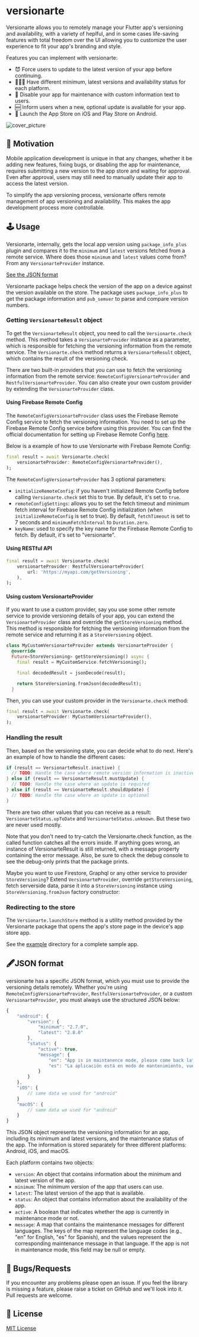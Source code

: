 # versionarte

Versionarte allows you to remotely manage your Flutter app's versioning and availability, with a variety of heplful, and in some cases life-saving features with total freedom over the UI allowing you to customize the user experience to fit your app's branding and style.

Features you can implement with versionarte:
- 😈 Force users to update to the latest version of your app before continuing.
- 💆🏻‍♂️ Have different minimum, latest versions and availability status for each platform.
- 🚧 Disable your app for maintenance with custom information text to users.
- 🆕 Inform users when a new, optional update is available for your app.
- 🔗 Launch the App Store on iOS and Play Store on Android.

<img src="https://raw.githubusercontent.com/kamranbekirovyz/versionarte/master/assets/cover.png" alt="cover_picture" />

## 🚀 Motivation

Mobile application development is unique in that any changes, whether it be adding new features, fixing bugs, or disabling the app for maintenance, requires submitting a new version to the app store and waiting for approval. Even after approval, users may still need to manually update their app to access the latest version.

To simplify the app versioning process, versionarte offers remote management of app versioning and availability. This makes the app development process more controllable.

## 🕹️ Usage

Versionarte, internally, gets the local app version using `package_info_plus` plugin and compares it to the `minimum` and `latest` versions fetched from a remote service. Where does those `minimum` and `latest` values come from? From any `VersionarteProvider` instance.

[See the JSON format](#json-format)

Versionarte package helps check the version of the app on a device against the version available on the store. The package uses `package_info_plus` to get the package information and `pub_semver` to parse and compare version numbers.

### Getting `VersionarteResult` object

To get the `VersionarteResult` object, you need to call the `Versionarte.check` method. This method takes a `VersionarteProvider` instance as a parameter, which is responsible for fetching the versioning information from the remote service. The `Versionarte.check` method returns a `VersionarteResult` object, which contains the result of the versioning check.

There are two built-in providers that you can use to fetch the versioning information from the remote service: `RemoteConfigVersionarteProvider` and `RestfulVersionarteProvider`. You can also create your own custom provider by extending the `VersionarteProvider` class.

#### Using Firebase Remote Config
The `RemoteConfigVersionarteProvider` class uses the Firebase Remote Config service to fetch the versioning information. You need to set up the Firebase Remote Config service before using this provider. You can find the official documentation for setting up Firebase Remote Config <a href="https://firebase.google.com/docs/remote-config">here</a>.

Below is a example of how to use Versionarte with Firebase Remote Config:

```dart
final result = await Versionarte.check(
    versionarteProvider: RemoteConfigVersionarteProvider(),
);
```

The `RemoteConfigVersionarteProvider` has 3 optional parameters:
- `initializeRemoteConfig`: if you haven't initialized Remote Config before calling `Versionarte.check` set this to true. By default, it's set to `true`.
- `remoteConfigSettings`: allows you to set the fetch timeout and minimum fetch interval for Firebase Remote Config initialization (when `initializeRemoteConfig` is set to true). By default, `fetchTimeout` is set to 7 seconds and `minimumFetchInterval` to `Duration.zero`.
- `keyName`: used to specify the key name for the Firebase Remote Config to fetch. By default, it's set to "versionarte".

#### Using RESTful API

```dart
final result = await Versionarte.check(
    versionarteProvider: RestfulVersionarteProvider(
        url: 'https://myapi.com/getVersioning',
    ),
);
```

#### Using custom VersionarteProvider

If you want to use a custom provider, say you use some other remote service to provide versioning details of your app, you can extend the `VersionarteProvider` class and override the `getStoreVersioning` method. This method is responsible for fetching the versioning information from the remote service and returning it as a `StoreVersioning` object.

```dart
class MyCustomVersionarteProvider extends VersionarteProvider {
  @override
  Future<StoreVersioning> getStoreVersioning() async {
    final result = MyCustomService.fetchVersioning();

    final decodedResult = jsonDecode(result);

    return StoreVersioning.fromJson(decodedResult);
  }
```
    
Then, you can use your custom provider in the `Versionarte.check` method:

```dart
final result = await Versionarte.check(
    versionarteProvider: MyCustomVersionarteProvider(),
);
```

### Handling the result

Then, based on the versioning state, you can decide what to do next. Here's an example of how to handle the different cases:

```dart
if (result == VersionarteResult.inactive) {
  // TODO: Handle the case where remote version information is inactive
} else if (result == VersionarteResult.mustUpdate) {
  // TODO: Handle the case where an update is required
} else if (result == VersionarteResult.shouldUpdate) {
  // TODO: Handle the case where an update is optional
} 
```

There are two other values that you can receive as a result: `VersionarteStatus.upToDate` and `VersionarteStatus.unknown`. But these two are never used mostly.

Note that you don't need to try-catch the Versionarte.check function, as the called function catches all the errors inside. If anything goes wrong, an instance of VersionarteResult is still returned, with a message property containing the error message. Also, be sure to check the debug console to see the debug-only prints that the package prints.

Maybe you want to use Firestore, Graphql or any other service to provider `StoreVersioning`? Extend `VersionarteProvider`, override `getStoreVersioning`, fetch serverside data, parse it into a `StoreVersioning` instance using `StoreVersioning.fromJson` factory constructor:

### Redirecting to the store

The `Versionarte.launchStore` method is a utility method provided by the Versionarte package that opens the app's store page in the device's app store app.

See the <a href="https://github.com/kamranbekirovyz/versionarte/tree/main/example">example</a> directory for a complete sample app.

## 🖋️JSON format

versionarte has a specific JSON format, which you must use to provide the versioning details remotely. Whether you're using `RemoteConfigVersionarteProvider`, `RestfulVersionarteProvider`, or a custom `VersionarteProvider`, you must always use the structured JSON below:

```js
{
    "android": {
        "version": {
            "minimum": "2.7.0",
            "latest": "2.8.0"
        },
        "status": {
            "active": true,
            "message": {
                "en": "App is in maintanence mode, please come back later.",
                "es": "La aplicación está en modo de mantenimiento, vuelva más tarde."
            }
        }
    },
    "iOS": {
        // same data we used for "android"
    }
    "macOS": {
        // same data we used for "android"
    }
}
```

This JSON object represents the versioning information for an app, including its minimum and latest versions, and the maintenance status of the app. The information is stored separately for three different platforms: Android, iOS, and macOS.

Each platform contains two objects:

- `version`: An object that contains information about the minimum and latest version of the app.
- `minimum`: The minimum version of the app that users can use.
- `latest`: The latest version of the app that is available.
- `status`: An object that contains information about the availability of the app.
- `active`: A boolean that indicates whether the app is currently in maintenance mode or not.
- `message`: A map that contains the maintenance messages for different languages. The keys of the map represent the language codes (e.g., "en" for English, "es" for Spanish), and the values represent the corresponding maintenance message in that language. If the app is not in maintenance mode, this field may be null or empty.

## 🐞 Bugs/Requests

If you encounter any problems please open an issue. If you feel the library is missing a feature, please raise a ticket on GitHub and we'll look into it. Pull requests are welcome.

## 📃 License

<a href="https://github.com/kamranbekirovyz/versionarte/blob/main/LICENSE">MIT License</a>